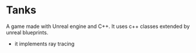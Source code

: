 <h1> Tanks </h1>

A game made with Unreal engine and C++. 
It uses c++ classes extended by unreal blueprints. 
<ul>
  <li> it implements ray tracing </li>
</ul>
